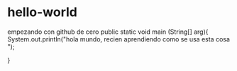 # hello-world
empezando con github de cero
public static void main (String[] arg){
System.out.println("hola mundo, recien aprendiendo como se usa esta cosa ");



}
